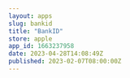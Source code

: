 ```yaml
---
layout: apps
slug: bankid
title: "BankID"
store: apple
app_id: 1663237958
date: 2023-04-28T14:08:49Z
published: 2023-02-07T08:00:00Z
---
```

